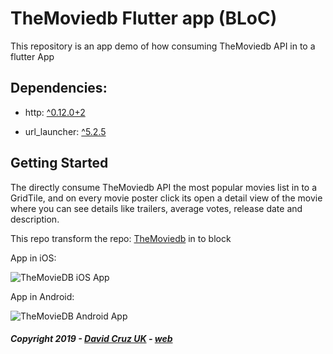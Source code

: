 # TheMoviedb Flutter app (BLoC)

This repository is an app demo of how consuming TheMoviedb API in to a flutter App

## Dependencies:

  - http: [^0.12.0+2](https://pub.dev/packages/http/versions/0.12.0+2)
  
  - url_launcher: [^5.2.5](https://pub.dev/packages/url_launcher/versions/5.2.5)

## Getting Started

The directly consume TheMoviedb API the most popular movies list in to a GridTile, 
and on every movie poster click its open a detail view of the movie where you can see details like
trailers, average votes, release date and description.

This repo transform the repo: [TheMoviedb](https://github.com/DavidCruzUK/TheMoviedb) in to block

App in iOS:

![TheMovieDB iOS App](https://github.com/DavidCruzUK/TheMoviedb/raw/master/web/ios-app.gif)

App in Android:

![TheMovieDB Android App](https://github.com/DavidCruzUK/TheMoviedb/raw/master/web/android-app.gif)

##### Copyright 2019 - [David Cruz UK](https://github.com/DavidCruzUK) - [web](https://www.davidcruz.co.uk)
